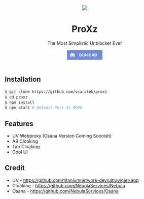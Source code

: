 <div align="center">
<img width="150px" src="https://raw.githubusercontent.com/Scaratek/ProXz/main/Screenshot_2023-02-02_2.02.10_PM-removebg-preview.png">
</div>

<h1 align="center">ProXz</h1>
<div align="center">
  <p>The Most Simplistic Unblocker Ever</p>
<a href="https://discord.gg/JawyTs5zsh"><img height="30px" src="https://raw.githubusercontent.com/Chromium-Workshop/.github/main/profile/Discord-7289DA.png"><img></a>
</div>
<br>

## Installation
```bash
$ git clone https://github.com/scaratek/proxz
$ cd proxz
$ npm install
$ npm start # Default Port Is 9000
```

## Features
- UV Webproxy (Osana Version Coming Soonish)
- AB Cloaking
- Tab Cloaking
- Cool UI

## Credit
- UV - https://github.com/titaniumnetwork-dev/ultraviolet-app
- Cloaking - https://github.com/NebulaServices/Nebula
- Osana - https://github.com/NebulaServices/Osana
